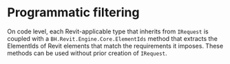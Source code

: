 # Programmatic filtering
On code level, each Revit-applicable type that inherits from `IRequest` is coupled with a `BH.Revit.Engine.Core.ElementIds` method that extracts the ElementIds of Revit elements that match the requirements it imposes. These methods can be used without prior creation of `IRequest`.